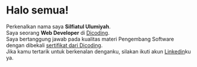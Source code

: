 # Halo semua! 

Perkenalkan nama saya **Silfiatul Ulumiyah**.\
Saya seorang **Web Developer** di [Dicoding](https://www.dicoding.com/).\
Saya bertanggung jawab pada kualitas materi Pengembang Software dengan dibekali [sertifikat dari Dicoding](https://www.dicoding.com/certificates/KEXL3WV3YPG2).\
Jika kamu tertarik untuk berkenalan denganku, silakan ikuti akun [Linkedin](https://www.linkedin.com/in/silfiatul-ulumiyah/)ku ya.


